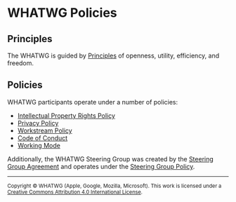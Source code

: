 # WHATWG Policies

## Principles

The WHATWG is guided by [Principles](./Principles.md) of openness, utility, efficiency, and freedom.

## Policies

WHATWG participants operate under a number of policies:

* [Intellectual Property Rights Policy](./IPR%20Policy.md)
* [Privacy Policy](./Privacy%20Policy.md)
* [Workstream Policy](./Workstream%20Policy.md)
* [Code of Conduct](./Code%20of%20Conduct.md)
* [Working Mode](./Working%20Mode.md)

Additionally, the WHATWG Steering Group was created by the [Steering Group Agreement](./SG%20Agreement.md) and operates under the [Steering Group Policy](./SG%20Policy.md).

<hr>

<footer>

<small>Copyright © WHATWG (Apple, Google, Mozilla, Microsoft). This work is licensed under a [Creative Commons Attribution 4.0 International License](https://creativecommons.org/licenses/by/4.0/).</small>

</footer>
